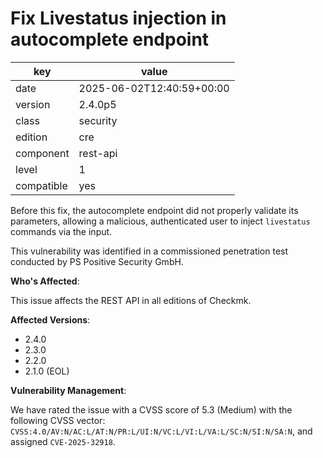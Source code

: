 [//]: # (werk v2)
# Fix Livestatus injection in autocomplete endpoint

key        | value
---------- | ---
date       | 2025-06-02T12:40:59+00:00
version    | 2.4.0p5
class      | security
edition    | cre
component  | rest-api
level      | 1
compatible | yes

Before this fix, the autocomplete endpoint did not properly validate its parameters, allowing a malicious, authenticated user to inject `livestatus` commands via the input.

This vulnerability was identified in a commissioned penetration test conducted by PS Positive Security GmbH.

**Who's Affected**:

This issue affects the REST API in all editions of Checkmk.

**Affected Versions**:

* 2.4.0
* 2.3.0
* 2.2.0
* 2.1.0 (EOL)

**Vulnerability Management**:

We have rated the issue with a CVSS score of 5.3 (Medium) with the following CVSS vector: `CVSS:4.0/AV:N/AC:L/AT:N/PR:L/UI:N/VC:L/VI:L/VA:L/SC:N/SI:N/SA:N`, and assigned `CVE-2025-32918`.
